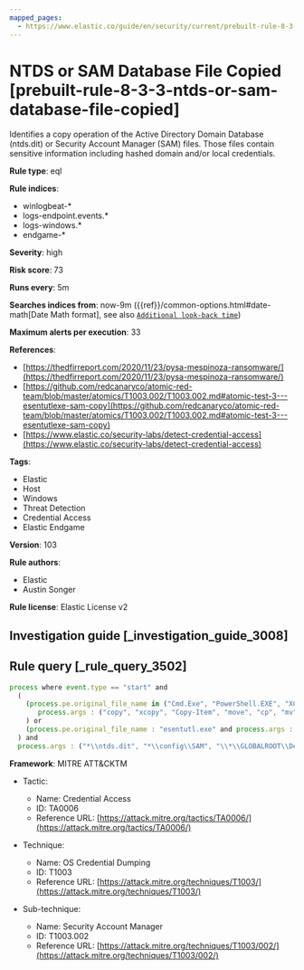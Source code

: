 ```yaml
---
mapped_pages:
  - https://www.elastic.co/guide/en/security/current/prebuilt-rule-8-3-3-ntds-or-sam-database-file-copied.html
---
```


# NTDS or SAM Database File Copied [prebuilt-rule-8-3-3-ntds-or-sam-database-file-copied]

Identifies a copy operation of the Active Directory Domain Database (ntds.dit) or Security Account Manager (SAM) files. Those files contain sensitive information including hashed domain and/or local credentials.

**Rule type**: eql

**Rule indices**:

* winlogbeat-*
* logs-endpoint.events.*
* logs-windows.*
* endgame-*

**Severity**: high

**Risk score**: 73

**Runs every**: 5m

**Searches indices from**: now-9m ({{ref}}/common-options.html#date-math[Date Math format], see also [`Additional look-back time`](docs-content://solutions/security/detect-and-alert/create-detection-rule.md#rule-schedule))

**Maximum alerts per execution**: 33

**References**:

* [https://thedfirreport.com/2020/11/23/pysa-mespinoza-ransomware/](https://thedfirreport.com/2020/11/23/pysa-mespinoza-ransomware/)
* [https://github.com/redcanaryco/atomic-red-team/blob/master/atomics/T1003.002/T1003.002.md#atomic-test-3---esentutlexe-sam-copy](https://github.com/redcanaryco/atomic-red-team/blob/master/atomics/T1003.002/T1003.002.md#atomic-test-3---esentutlexe-sam-copy)
* [https://www.elastic.co/security-labs/detect-credential-access](https://www.elastic.co/security-labs/detect-credential-access)

**Tags**:

* Elastic
* Host
* Windows
* Threat Detection
* Credential Access
* Elastic Endgame

**Version**: 103

**Rule authors**:

* Elastic
* Austin Songer

**Rule license**: Elastic License v2

## Investigation guide [_investigation_guide_3008]



## Rule query [_rule_query_3502]

```js
process where event.type == "start" and
  (
    (process.pe.original_file_name in ("Cmd.Exe", "PowerShell.EXE", "XCOPY.EXE") and
       process.args : ("copy", "xcopy", "Copy-Item", "move", "cp", "mv")
    ) or
    (process.pe.original_file_name : "esentutl.exe" and process.args : ("*/y*", "*/vss*", "*/d*"))
  ) and
  process.args : ("*\\ntds.dit", "*\\config\\SAM", "\\*\\GLOBALROOT\\Device\\HarddiskVolumeShadowCopy*\\*", "*/system32/config/SAM*")
```

**Framework**: MITRE ATT&CKTM

* Tactic:

    * Name: Credential Access
    * ID: TA0006
    * Reference URL: [https://attack.mitre.org/tactics/TA0006/](https://attack.mitre.org/tactics/TA0006/)

* Technique:

    * Name: OS Credential Dumping
    * ID: T1003
    * Reference URL: [https://attack.mitre.org/techniques/T1003/](https://attack.mitre.org/techniques/T1003/)

* Sub-technique:

    * Name: Security Account Manager
    * ID: T1003.002
    * Reference URL: [https://attack.mitre.org/techniques/T1003/002/](https://attack.mitre.org/techniques/T1003/002/)



